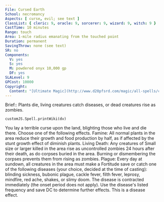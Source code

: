 ```yaml
---
File: Cursed Earth
School: necromancy
Aspects: [ curse, evil; see text ]
ClassList: { cleric: 9, oracle: 9, sorcerer: 9, wizard: 9, witch: 9 }
CastTime: 10 minutes
Range: touch
Area: 1-mile radius emanating from the touched point
Duration: permanent
SavingThrow: none (see text)
SR: no
Components:
  V: yes
  S: yes
  M: powdered onyx 10,000 gp
  DF: yes
SLALevel: 9
GPCost: 10000
Copyright:
  Content: "[Ultimate Magic](http://www.d20pfsrd.com/magic/all-spells/c/cursed-earth)"
---
```

Brief:: Plants die, living creatures catch diseases, or dead creatures rise as zombies.

```dataviewjs
customJS.Spell.printWiki(dv)
```

You lay a terrible curse upon the land, blighting those who live and die there. Choose one of the following effects.  Famine: All normal plants in the area reduce their growth and food production by half, as if affected by the stunt growth effect of diminish plants.  Living Death: Any creatures of Small size or larger killed in the area rise as uncontrolled zombies 24 hours after their death, as do corpses buried in the area. Burning or dismembering the corpses prevents them from rising as zombies.  Plague: Every day at sundown, all creatures in the area must make a Fortitude save or catch one of the following diseases (your choice, decided at the time of casting): blinding sickness, bubonic plague, cackle fever, filth fever, leprosy, mindfire, red ache, shakes, or slimy doom. The disease is contracted immediately (the onset period does not apply). Use the disease's listed frequency and save DC to determine further effects. This is a disease effect.
